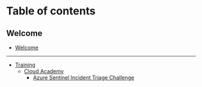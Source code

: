 # Table of contents

## Welcome

* [Welcome](README.md)

***

* [Training](training/README.md)
  * [Cloud Academy](training/cloud-academy/README.md)
    * [Azure Sentinel Incident Triage Challenge](training/cloud-academy/azure-sentinel-incident-triage-challenge.md)
